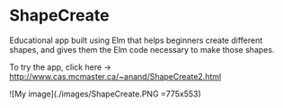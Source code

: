 # ShapeCreate
Educational app built using Elm that helps beginners create different shapes, and gives them the Elm code necessary to make those shapes.

To try the app, click here -> http://www.cas.mcmaster.ca/~anand/ShapeCreate2.html

![My image](./images/ShapeCreate.PNG =775x553)
